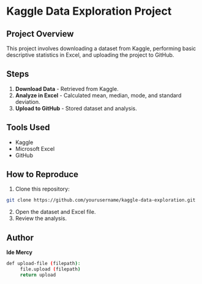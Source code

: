 # Kaggle Data Exploration Project 
## Project Overview 
This project involves downloading a dataset from Kaggle, performing basic descriptive statistics in Excel, and uploading the project to GitHub. 
## Steps 
1. **Download Data** - Retrieved from Kaggle. 
2. **Analyze in Excel** - Calculated mean, median, mode, and standard deviation. 
3. **Upload to GitHub** - Stored dataset and analysis. 
## Tools Used
- Kaggle
- Microsoft Excel
- GitHub 
## How to Reproduce 
1. Clone this repository: 
```sh 
git clone https://github.com/yourusername/kaggle-data-exploration.git
```
2. Open the dataset and Excel file. 
3. Review the analysis. 
## Author 
**Ide Mercy**
```sh
def upload-file (filepath):
     file.upload (filepath)
     return upload
```
